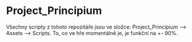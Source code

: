 # Project_Principium
Všechny scripty z tohoto repozitáře jsou ve složce: Project_Principium --> Assets --> Scripts. To, co ve hře momentálně je, je funkční na +- 90%.  
